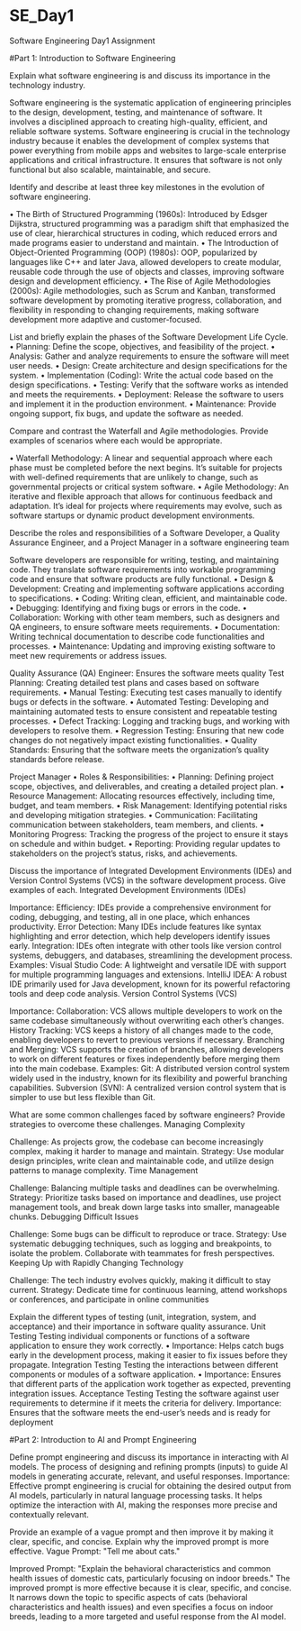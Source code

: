 # SE_Day1
Software Engineering Day1 Assignment

#Part 1: Introduction to Software Engineering

Explain what software engineering is and discuss its importance in the technology industry.

Software engineering is the systematic application of engineering principles to the design, development, testing, and maintenance of software. It involves a disciplined approach to creating high-quality, efficient, and reliable software systems. Software engineering is crucial in the technology industry because it enables the development of complex systems that power everything from mobile apps and websites to large-scale enterprise applications and critical infrastructure. It ensures that software is not only functional but also scalable, maintainable, and secure.


Identify and describe at least three key milestones in the evolution of software engineering.

•	The Birth of Structured Programming (1960s): Introduced by Edsger Dijkstra, structured programming was a paradigm shift that emphasized the use of clear, hierarchical structures in coding, which reduced errors and made programs easier to understand and maintain.
•	The Introduction of Object-Oriented Programming (OOP) (1980s): OOP, popularized by languages like C++ and later Java, allowed developers to create modular, reusable code through the use of objects and classes, improving software design and development efficiency.
•	The Rise of Agile Methodologies (2000s): Agile methodologies, such as Scrum and Kanban, transformed software development by promoting iterative progress, collaboration, and flexibility in responding to changing requirements, making software development more adaptive and customer-focused.


List and briefly explain the phases of the Software Development Life Cycle.
•	Planning: Define the scope, objectives, and feasibility of the project.
•	Analysis: Gather and analyze requirements to ensure the software will meet user needs.
•	Design: Create architecture and design specifications for the system.
•	Implementation (Coding): Write the actual code based on the design specifications.
•	Testing: Verify that the software works as intended and meets the requirements.
•	Deployment: Release the software to users and implement it in the production environment.
•	Maintenance: Provide ongoing support, fix bugs, and update the software as needed.



Compare and contrast the Waterfall and Agile methodologies. Provide examples of scenarios where each would be appropriate.

•	Waterfall Methodology: A linear and sequential approach where each phase must be completed before the next begins. It’s suitable for projects with well-defined requirements that are unlikely to change, such as governmental projects or critical system software.
•	Agile Methodology: An iterative and flexible approach that allows for continuous feedback and adaptation. It’s ideal for projects where requirements may evolve, such as software startups or dynamic product development environments.

Describe the roles and responsibilities of a Software Developer, a Quality Assurance Engineer, and a Project Manager in a software engineering team

Software developers are responsible for writing, testing, and maintaining code. They translate software requirements into workable programming code and ensure that software products are fully functional.
•	Design & Development: Creating and implementing software applications according to specifications.
•	Coding: Writing clean, efficient, and maintainable code.
•	Debugging: Identifying and fixing bugs or errors in the code.
•	Collaboration: Working with other team members, such as designers and QA engineers, to ensure software meets requirements.
•	Documentation: Writing technical documentation to describe code functionalities and processes.
•	Maintenance: Updating and improving existing software to meet new requirements or address issues.

Quality Assurance (QA) Engineer: Ensures the software meets quality
  Test Planning: Creating detailed test plans and cases based on software requirements.
•	Manual Testing: Executing test cases manually to identify bugs or defects in the software.
•	Automated Testing: Developing and maintaining automated tests to ensure consistent and repeatable testing processes.
•	Defect Tracking: Logging and tracking bugs, and working with developers to resolve them.
•	Regression Testing: Ensuring that new code changes do not negatively impact existing functionalities.
•	Quality Standards: Ensuring that the software meets the organization’s quality standards before release.

 Project Manager
•	Roles & Responsibilities:
•	Planning: Defining project scope, objectives, and deliverables, and creating a detailed project plan.
•	Resource Management: Allocating resources effectively, including time, budget, and team members.
•	Risk Management: Identifying potential risks and developing mitigation strategies.
•	Communication: Facilitating communication between stakeholders, team members, and clients.
•	Monitoring Progress: Tracking the progress of the project to ensure it stays on schedule and within budget.
•	Reporting: Providing regular updates to stakeholders on the project’s status, risks, and achievements.

 Discuss the importance of Integrated Development Environments (IDEs) and Version Control Systems (VCS) in the software development process. Give examples of each.
Integrated Development Environments (IDEs)

Importance:
Efficiency: IDEs provide a comprehensive environment for coding, debugging, and testing, all in one place, which enhances productivity.
Error Detection: Many IDEs include features like syntax highlighting and error detection, which help developers identify issues early.
Integration: IDEs often integrate with other tools like version control systems, debuggers, and databases, streamlining the development process.
Examples:
Visual Studio Code: A lightweight and versatile IDE with support for multiple programming languages and extensions.
IntelliJ IDEA: A robust IDE primarily used for Java development, known for its powerful refactoring tools and deep code analysis.
Version Control Systems (VCS)

Importance:
Collaboration: VCS allows multiple developers to work on the same codebase simultaneously without overwriting each other’s changes.
History Tracking: VCS keeps a history of all changes made to the code, enabling developers to revert to previous versions if necessary.
Branching and Merging: VCS supports the creation of branches, allowing developers to work on different features or fixes independently before merging them into the main codebase.
Examples:
Git: A distributed version control system widely used in the industry, known for its flexibility and powerful branching capabilities.
Subversion (SVN): A centralized version control system that is simpler to use but less flexible than Git.

What are some common challenges faced by software engineers? Provide strategies to overcome these challenges.
Managing Complexity

Challenge: As projects grow, the codebase can become increasingly complex, making it harder to manage and maintain.
Strategy: Use modular design principles, write clean and maintainable code, and utilize design patterns to manage complexity.
Time Management

Challenge: Balancing multiple tasks and deadlines can be overwhelming.
Strategy: Prioritize tasks based on importance and deadlines, use project management tools, and break down large tasks into smaller, manageable chunks.
Debugging Difficult Issues

Challenge: Some bugs can be difficult to reproduce or trace.
Strategy: Use systematic debugging techniques, such as logging and breakpoints, to isolate the problem. Collaborate with teammates for fresh perspectives.
Keeping Up with Rapidly Changing Technology

Challenge: The tech industry evolves quickly, making it difficult to stay current.
Strategy: Dedicate time for continuous learning, attend workshops or conferences, and participate in online communities

Explain the different types of testing (unit, integration, system, and acceptance) and their importance in software quality assurance.
Unit Testing
Testing individual components or functions of a software application to ensure they work correctly.
•	Importance: Helps catch bugs early in the development process, making it easier to fix issues before they propagate.
Integration Testing
Testing the interactions between different components or modules of a software application.
•	Importance: Ensures that different parts of the application work together as expected, preventing integration issues.
Acceptance Testing
Testing the software against user requirements to determine if it meets the criteria for delivery.
Importance: Ensures that the software meets the end-user’s needs and is ready for deployment

#Part 2: Introduction to AI and Prompt Engineering


Define prompt engineering and discuss its importance in interacting with AI models.
The process of designing and refining prompts (inputs) to guide AI models in generating accurate, relevant, and useful responses.
Importance: Effective prompt engineering is crucial for obtaining the desired output from AI models, particularly in natural language processing tasks. It helps optimize the interaction with AI, making the responses more precise and contextually relevant.

Provide an example of a vague prompt and then improve it by making it clear, specific, and concise. Explain why the improved prompt is more effective.
Vague Prompt: "Tell me about cats."

Improved Prompt: "Explain the behavioral characteristics and common health issues of domestic cats, particularly focusing on indoor breeds."
 The improved prompt is more effective because it is clear, specific, and concise. It narrows down the topic to specific aspects of cats (behavioral characteristics and health issues) and even specifies a focus on indoor breeds, leading to a more targeted and useful response from the AI model.
